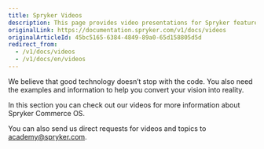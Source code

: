 ```yaml
---
title: Spryker Videos
description: This page provides video presentations for Spryker features.
originalLink: https://documentation.spryker.com/v1/docs/videos
originalArticleId: 45bc5165-6384-4849-89a0-65d158805d5d
redirect_from:
  - /v1/docs/videos
  - /v1/docs/en/videos
---
```


We believe that good technology doesn’t stop with the code. You also need the examples and information to help you convert your vision into reality.

In this section you can check out our videos for more information about Spryker Commerce OS.

You can also send us direct requests for videos and topics to [academy@spryker.com](mailto:academy@spryker.com).

